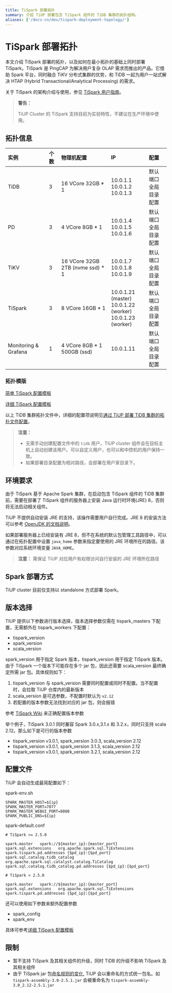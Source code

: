 ```yaml
---
title: TiSpark 部署拓扑
summary: 介绍 TiUP 部署包含 TiSpark 组件的 TiDB 集群的拓扑结构。
aliases: ['/docs-cn/dev/tispark-deployment-topology/']
---
```


# TiSpark 部署拓扑

本文介绍 TiSpark 部署的拓扑，以及如何在最小拓扑的基础上同时部署 TiSpark。TiSpark 是 PingCAP 为解决用户复杂 OLAP 需求而推出的产品。它借助 Spark 平台，同时融合 TiKV 分布式集群的优势，和 TiDB 一起为用户一站式解决 HTAP (Hybrid Transactional/Analytical Processing) 的需求。

关于 TiSpark 的架构介绍与使用，参见 [TiSpark 用户指南](/tispark-overview.md)。

> **警告：**
>
> TiUP Cluster 的 TiSpark 支持目前为实验特性，不建议在生产环境中使用。

## 拓扑信息

|实例 | 个数 | 物理机配置 | IP |配置 |
| :-- | :-- | :-- | :-- | :-- |
| TiDB |3 | 16 VCore 32GB * 1 | 10.0.1.1 <br/> 10.0.1.2 <br/> 10.0.1.3 | 默认端口 <br/>  全局目录配置 |
| PD | 3 | 4 VCore 8GB * 1 |10.0.1.4 <br/> 10.0.1.5 <br/> 10.0.1.6 | 默认端口 <br/> 全局目录配置 |
| TiKV | 3 | 16 VCore 32GB 2TB (nvme ssd) * 1 | 10.0.1.7 <br/> 10.0.1.8 <br/> 10.0.1.9 | 默认端口 <br/> 全局目录配置 |
| TiSpark | 3 | 8 VCore 16GB * 1 | 10.0.1.21 (master) <br/> 10.0.1.22 (worker) <br/> 10.0.1.23 (worker) | 默认端口 <br/> 全局目录配置 |
| Monitoring & Grafana | 1 | 4 VCore 8GB * 1 500GB (ssd) | 10.0.1.11 | 默认端口 <br/> 全局目录配置 |

### 拓扑模版

[简单 TiSpark 配置模板](https://github.com/pingcap/docs-cn/blob/master/config-templates/simple-tispark.yaml)

[详细 TiSpark 配置模板](https://github.com/pingcap/docs-cn/blob/master/config-templates/complex-tispark.yaml)

以上 TiDB 集群拓扑文件中，详细的配置项说明见[通过 TiUP 部署 TiDB 集群的拓扑文件配置](/tiup/tiup-cluster-topology-reference.md#tispark_masters)。

> **注意：**
>
> - 无需手动创建配置文件中的 `tidb` 用户，TiUP cluster 组件会在目标主机上自动创建该用户。可以自定义用户，也可以和中控机的用户保持一致。
> - 如果部署目录配置为相对路径，会部署在用户家目录下。

## 环境要求

由于 TiSpark 基于 Apache Spark 集群，在启动包含 TiSpark 组件的 TiDB 集群前，需要在部署了 TiSpark 组件的服务器上安装 Java 运行时环境(JRE) 8，否则将无法启动相关组件。

TiUP 不提供自动安装 JRE 的支持，该操作需要用户自行完成。JRE 8 的安装方法可以参考 [OpenJDK 的文档说明](https://openjdk.java.net/install/)。

如果部署服务器上已经安装有 JRE 8，但不在系统的默认包管理工具路径中，可以通过在拓扑配置中设置 `java_home` 参数来指定要使用的 JRE 环境所在的路径。该参数对应系统环境变量 `JAVA_HOME`。

> **注意：**
> 需保证 TiUP 对应用户有权限访问自行安装的 JRE 环境所在路径

## Spark 部署方式

TiUP cluster 目前仅支持以 standalone 方式部署 Spark。

## 版本选择

TIUP 提供以下参数进行版本选择，版本选择参数仅需在 tispark_masters 下配置，无需额外在 tispark_workers 下配置：

- tispark_version
- spark_version
- scala_version

spark_version 用于指定 Spark 版本，tispark_version 用于指定 TiSpark 版本。由于 TiSpark 一个版本下可能存在多个 jar 包，因此还需要 scala_version 最终确定所需 jar 包。具体规则如下：

1. tispark_version 与 spark_version 需要同时配置或同时不配置。当不配置时，会拉取 TiUP 仓库内的最新版本
2. scala_version 是可选参数，不配置时默认为 `v2.12`
3. 若配置的版本参数无法找到对应的 jar 包，则会报错

参考 [TiSpark Wiki](https://github.com/pingcap/tispark/wiki/Getting-TiSpark#getting-tispark-jar) 来正确配置版本参数

举个例子，TiSpark 3.0.1 同时兼容 Spark 3.0.x,3.1.x 和 3.2.x，同时只支持 scala 2.12。那么如下是可行的版本参数
- tispark_version v3.0.1, spark_version 3.0.3, scala_version 2.12
- tispark_version v3.0.1, spark_version 3.1.3, scala_version 2.12
- tispark_version v3.0.1, spark_version 3.2.1, scala_version 2.12


## 配置文件

TiUP 会自动生成最简配置如下：

spark-env.sh
```
SPARK_MASTER_HOST=${ip}
SPARK_MASTER_PORT=7077
SPARK_MASTER_WEBUI_PORT=8080
SPARK_PUBLIC_DNS=${ip}
```

spark-default.conf
```
# TiSpark >= 2.5.0

spark.master   spark://${master_ip}:{master_port}
spark.sql.extensions   org.apache.spark.sql.TiExtensions
spark.tispark.pd.addresses {$pd_ip}:{$pd_port}
spark.sql.catalog.tidb_catalog  org.apache.spark.sql.catalyst.catalog.TiCatalog
spark.sql.catalog.tidb_catalog.pd.addresses {$pd_ip}:{$pd_port}

# TiSpark < 2.5.0

spark.master   spark://${master_ip}:{master_port}
spark.sql.extensions   org.apache.spark.sql.TiExtensions
spark.tispark.pd.addresses {$pd_ip}:{$pd_port}
```

还可以使用如下参数来额外配置参数

- spark_config
- spark_env

具体可参考[详细 TiSpark 配置模板](https://github.com/pingcap/docs-cn/blob/master/config-templates/complex-tispark.yaml)


## 限制

- 暂不支持 TiSpark 及其相关组件的升级，同时 TiDB 的升级不影响 TiSpark 及其相关组件
- 由于 TiSpark jar 包[命名规则的变化](https://github.com/pingcap/tispark/releases/tag/v3.0.0), TiUP 会以重命名的方式统一包名。如 `tispark-assembly-3.0-2.5.1.jar` 会被重命名为 `tispark-assembly-3.0_2.12-2.5.1.jar`